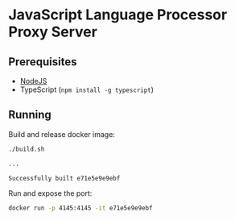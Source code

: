 # JavaScript Language Processor Proxy Server

## Prerequisites

 - [NodeJS](https://nodejs.org/en/download/)
 - TypeScript (`npm install -g typescript`)

## Running

Build and release docker image:

```bash
./build.sh

...

Successfully built e71e5e9e9ebf
```

Run and expose the port:

```bash
docker run -p 4145:4145 -it e71e5e9e9ebf
```
